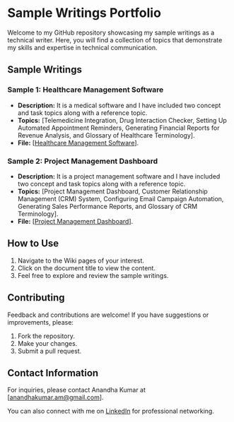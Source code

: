 # Sample Writings Portfolio

Welcome to my GitHub repository showcasing my sample writings as a technical writer. Here, you will find a collection of topics that demonstrate my skills and expertise in technical communication.

## Sample Writings

### Sample 1: Healthcare Management Software

- **Description:** It is a medical software and I have included two concept and task topics along with a reference topic.
- **Topics:** [Telemedicine Integration, 
Drug Interaction Checker, 
Setting Up Automated Appointment Reminders, 
Generating Financial Reports for Revenue Analysis, and
Glossary of Healthcare Terminology].
- **File:** [[Healthcare Management Software](https://github.com/Anandh4learning/Technical_Writer_Portfolio/wiki/Healthcare-Management-Software-%E2%80%90-Writing-Sample-%E2%80%90-Technical-Writer)].

### Sample 2: Project Management Dashboard

- **Description:** It is a project management software and I have included two concept and task topics along with a reference topic.
- **Topics:** [Project Management Dashboard, 
Customer Relationship Management (CRM) System, 
Configuring Email Campaign Automation, 
Generating Sales Performance Reports, and 
Glossary of CRM Terminology].
- **File:** [[Project Management Dashboard](https://github.com/Anandh4learning/Technical_Writer_Portfolio/wiki/Project-Management-Dashboard-%E2%80%90-Writing-Sample-%E2%80%90-Technical-Writer)].

## How to Use

1. Navigate to the Wiki pages of your interest.
2. Click on the document title to view the content.
3. Feel free to explore and review the sample writings.

## Contributing

Feedback and contributions are welcome! If you have suggestions or improvements, please:

1. Fork the repository.
2. Make your changes.
3. Submit a pull request.

## Contact Information

For inquiries, please contact Anandha Kumar at [anandhakumar.am@gmail.com].

You can also connect with me on [LinkedIn](https://www.linkedin.com/in.anandha-kumar-4486531b) for professional networking.

